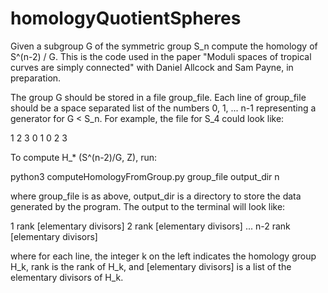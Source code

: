 # homologyQuotientSpheres
Given a subgroup G of the symmetric group S_n compute the homology of S^(n-2) / G.  This is the code used in the paper "Moduli spaces of tropical curves are simply connected" with Daniel Allcock and Sam Payne, in preparation. 

The group G should be stored in a file group_file. Each line of group_file should be a space separated list of the numbers 0, 1, ... n-1 representing a generator for G < S_n. For example, the file for S_4 could look like:

1 2 3 0
1 0 2 3

To compute H_* (S^(n-2)/G, Z), run:

python3 computeHomologyFromGroup.py group_file output_dir n

where group_file is as above, output_dir is a directory to store the data generated by the program. The output to the terminal will look like:

1 rank [elementary divisors]
2 rank [elementary divisors]
...
n-2 rank [elementary divisors]

where for each line, the integer k on the left indicates the homology group H_k, rank is the rank of H_k, and [elementary divisors] is a list of the elementary divisors of H_k. 
